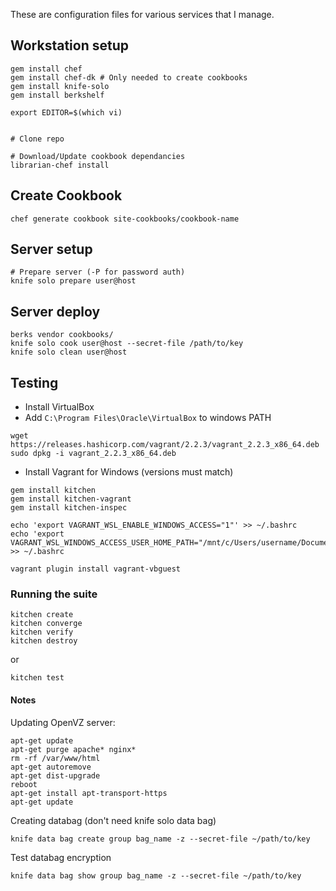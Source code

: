 These are configuration files for various services that I manage.

## Workstation setup

```
gem install chef
gem install chef-dk # Only needed to create cookbooks
gem install knife-solo
gem install berkshelf

export EDITOR=$(which vi)


# Clone repo

# Download/Update cookbook dependancies
librarian-chef install
```
## Create Cookbook

```
chef generate cookbook site-cookbooks/cookbook-name
```

## Server setup

```
# Prepare server (-P for password auth)
knife solo prepare user@host
```

## Server deploy

```
berks vendor cookbooks/
knife solo cook user@host --secret-file /path/to/key
knife solo clean user@host
```

## Testing

- Install VirtualBox
- Add `C:\Program Files\Oracle\VirtualBox` to windows PATH

```
wget https://releases.hashicorp.com/vagrant/2.2.3/vagrant_2.2.3_x86_64.deb
sudo dpkg -i vagrant_2.2.3_x86_64.deb
```

- Install Vagrant for Windows (versions must match)

```
gem install kitchen
gem install kitchen-vagrant
gem install kitchen-inspec

echo 'export VAGRANT_WSL_ENABLE_WINDOWS_ACCESS="1"' >> ~/.bashrc
echo 'export VAGRANT_WSL_WINDOWS_ACCESS_USER_HOME_PATH="/mnt/c/Users/username/Documents/"' >> ~/.bashrc

vagrant plugin install vagrant-vbguest
```

### Running the suite

```
kitchen create
kitchen converge
kitchen verify
kitchen destroy
```
or
```
kitchen test
```

#### Notes

Updating OpenVZ server:
```
apt-get update
apt-get purge apache* nginx*
rm -rf /var/www/html
apt-get autoremove
apt-get dist-upgrade
reboot
apt-get install apt-transport-https
apt-get update
```

Creating databag (don't need knife solo data bag)
```
knife data bag create group bag_name -z --secret-file ~/path/to/key
```

Test databag encryption
```
knife data bag show group bag_name -z --secret-file ~/path/to/key
```

